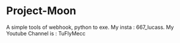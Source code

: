 # Project-Moon
A simple tools of webhook, python to exe.
My insta : 667_lucass.
My Youtube Channel is : TuFlyMecc
